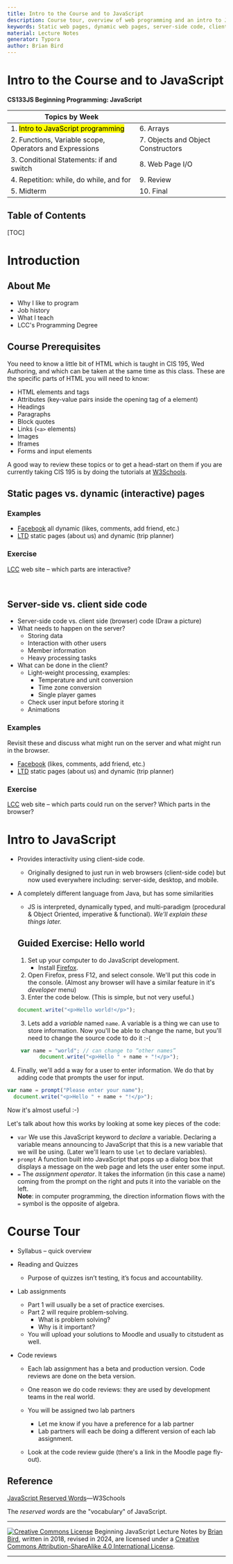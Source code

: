 ```yaml
---
title: Intro to the Course and to JavaScript
description: Course tour, overview of web programming and an intro to JavaScript programming. 
keywords: Static web pages, dynamic web pages, server-side code, client-side code, hello world
material: Lecture Notes
generator: Typora
author: Brian Bird
---
```


<h1>Intro to the Course and to JavaScript</h1>

**CS133JS Beginning Programming: JavaScript**

| Topics by Week                                           |                                    |
| -------------------------------------------------------- | ---------------------------------- |
| 1. <mark>Intro to JavaScript programming</mark>          | 6. Arrays                          |
| 2.  Functions, Variable scope, Operators and Expressions | 7. Objects and Object Constructors |
| 3. Conditional Statements: if and switch                 | 8. Web Page I/O                    |
| 4. Repetition: while, do while, and for                  | 9. Review                          |
| 5. Midterm                                               | 10. Final                          |



<h2>Table of Contents</h2>

[TOC]

# Introduction

## About Me

- Why I like to program
- Job history
- What I teach
- LCC's Programming Degree

## Course Prerequisites

You need to know a little bit of HTML which is taught in CIS 195, Wed Authoring, and which can be taken at the same time as this class. These are the specific parts of HTML you will need to know:

- HTML elements and tags
- Attributes (key-value pairs inside the opening tag of a element)
- Headings
- Paragraphs
- Block quotes
- Links (`<a>` elements)
- Images
- Iframes
- Forms and input elements  

A good way to review these topics or to get a head-start on them if you are currently taking CIS 195 is by doing the tutorials at [W3Schools](https://www.w3schools.com/html/default.asp).

## Static pages vs. dynamic (interactive) pages

### Examples

- [Facebook](https://www.facebook.com/) all dynamic (likes, comments, add friend, etc.)
- [LTD](https://www.ltd.org/) static pages (about us) and dynamic (trip planner)

### Exercise

[LCC](https://www.lanecc.edu/) web site – which parts are interactive?


​       			

## Server-side vs. client side code

- Server-side code vs. client side (browser) code
   (Draw a picture)
- What needs to happen on the server?  
  - Storing data
  - Interaction with other users
  - Member information
  - Heavy processing tasks
- What can be done in the client?
  - Light-weight processing, examples:
    - Temperature and unit conversion
    - Time zone conversion
    - Single player games
  - Check user input before storing it
  - Animations
### Examples

Revisit these and discuss what might run on the server and what might run in the browser.

- [Facebook](https://www.facebook.com/) (likes, comments, add friend, etc.)
- [LTD](https://www.ltd.org/) static pages (about us) and dynamic (trip planner)

### Exercise

[LCC](https://www.lanecc.edu/) web site – which parts could run on the server? Which parts in the browser?



# Intro to JavaScript 

- Provides interactivity using client-side code.
  
  - Originally designed to just run in web browsers (client-side code) but now used everywhere including: server-side, desktop, and mobile.
  
- A completely different language from Java, but has some similarities

  - JS is interpreted, dynamically typed, and multi-paradigm (procedural & Object Oriented, imperative & functional). *We’ll explain these things later.*

  ## Guided Exercise: Hello world

  1. Set up your computer to do JavaScript development.
     - Install [Firefox](https://www.mozilla.org/en-US/firefox/new/).
  2. Open Firefox, press F12, and select console. We'll put this code in the console.
     (Almost any browser will have a similar feature in it's *developer* menu)
  3. Enter the code below. (This is simple, but not very useful.) 
  ```javascript
  document.write("<p>Hello world!</p>");
  ```
  3. Lets add a *variable* named `name`. A variable is a thing we can use to store information. Now you'll be able to change the name, but you'll need to change the source code to do it  :-(
  ```javascript
   var name = "world"; // can change to “other names”
   		 document.write("<p>Hello " + name + "!</p>");
  ```

4. Finally, we'll add a way for a user to enter information. We do that by adding code that prompts the user for input.
  ```javascript
  var name = prompt("Please enter your name");
  	document.write("<p>Hello " + name + "!</p>");
  ```
  Now it's almost useful :-)

Let's talk about how this works by looking at some key pieces of the code:

- `var`
  We use this JavaScript keyword to *declare* a variable. Declaring a variable means announcing to JavaScript that this is a new variable that we will be using. 
  (Later we'll learn to use `let` to declare variables).
- `prompt`
  A function built into JavaScript that pops up a dialog box that displays a message on the web page and lets the user enter some input.
- `=`
  The *assignment operator*. It takes the information (in this case a name) coming from the prompt on the right and puts it into the variable on the left.  
  **Note**: in computer programming, the direction information flows with the `=` symbol is the opposite of algebra.

# Course Tour

- Syllabus – quick overview

- Reading and Quizzes
  
  - Purpose of quizzes isn’t testing, it’s focus and accountability.
  
- Lab assignments
  - Part 1 will usually be a set of practice exercises.
  - Part 2 will require problem-solving.
    - What is problem solving? 
    - Why is it important?
  - You will upload your solutions to Moodle and usually to citstudent as well.
  
- Code reviews
  - Each lab assignment has a beta and production version. Code reviews are done on the beta version.
  - One reason we do code reviews: they are used by development teams in the real world.
  - You will be assigned two lab partners
    - Let me know if you have a preference for a lab partner
    - Lab partners will each be doing a different version of each lab assignment.
  
  - Look at the code review guide (there's a link in the Moodle page fly-out).
  
  
   	

## Reference

[JavaScript Reserved Words](https://www.w3schools.com/js/js_reserved.asp)&mdash;W3Schools

The *reserved words* are the "vocabulary" of JavaScript.



------

[![Creative Commons License](https://i.creativecommons.org/l/by-sa/4.0/88x31.png)](http://creativecommons.org/licenses/by-sa/4.0/) Beginning JavaScript Lecture Notes by [Brian Bird](https://profbird.dev), written in 2018, revised in <time>2024</time>, are licensed under a [Creative Commons Attribution-ShareAlike 4.0 International License](http://creativecommons.org/licenses/by-sa/4.0/). 

------------